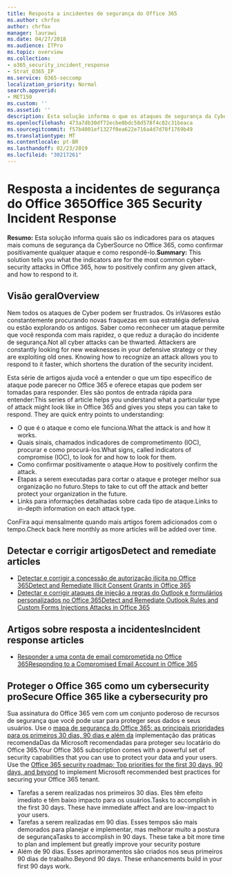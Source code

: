 ```yaml
---
title: Resposta a incidentes de segurança do Office 365
ms.author: chrfox
author: chrfox
manager: laurawi
ms.date: 04/27/2018
ms.audience: ITPro
ms.topic: overview
ms.collection:
- o365_security_incident_response
- Strat_O365_IP
ms.service: O365-seccomp
localization_priority: Normal
search.appverid:
- MET150
ms.custom: ''
ms.assetid: ''
description: Esta solução informa o que os ataques de segurança da Cyber mais comuns podem parecer no Office 365 e como respondê-los
ms.openlocfilehash: 473a7db30df72ecbe0bdc58d578f4c82c31beaca
ms.sourcegitcommit: f57b4001ef1327f0ea622e716a4d7d78f1769b49
ms.translationtype: MT
ms.contentlocale: pt-BR
ms.lasthandoff: 02/23/2019
ms.locfileid: "30217261"
---
```

# <a name="office-365-security-incident-response"></a><span data-ttu-id="6a12e-103">Resposta a incidentes de segurança do Office 365</span><span class="sxs-lookup"><span data-stu-id="6a12e-103">Office 365 Security Incident Response</span></span>

 <span data-ttu-id="6a12e-104">**Resumo:** Esta solução informa quais são os indicadores para os ataques mais comuns de segurança da CyberSource no Office 365, como confirmar positivamente qualquer ataque e como respondê-lo.</span><span class="sxs-lookup"><span data-stu-id="6a12e-104">**Summary:** This solution tells you what the indicators are for the most common cyber-security attacks in Office 365, how to positively confirm any given attack, and how to respond to it.</span></span>
  
## <a name="overview"></a><span data-ttu-id="6a12e-105">Visão geral</span><span class="sxs-lookup"><span data-stu-id="6a12e-105">Overview</span></span>
<span data-ttu-id="6a12e-p101">Nem todos os ataques de Cyber podem ser frustrados. Os inVasores estão constantemente procurando novas fraquezas em sua estratégia defensiva ou estão explorando os antigos. Saber como reconhecer um ataque permite que você responda com mais rapidez, o que reduz a duração do incidente de segurança.</span><span class="sxs-lookup"><span data-stu-id="6a12e-p101">Not all cyber attacks can be thwarted. Attackers are constantly looking for new weaknesses in your defensive strategy or they are exploiting old ones. Knowing how to recognize an attack allows you to respond to it faster, which shortens the duration of the security incident.</span></span>

<span data-ttu-id="6a12e-p102">Esta série de artigos ajuda você a entender o que um tipo específico de ataque pode parecer no Office 365 e oferece etapas que podem ser tomadas para responder. Eles são pontos de entrada rápida para entender:</span><span class="sxs-lookup"><span data-stu-id="6a12e-p102">This series of article helps you understand what a particular type of attack might look like in Office 365 and gives you steps you can take to respond. They are quick entry points to understanding:</span></span>
 
- <span data-ttu-id="6a12e-111">O que é o ataque e como ele funciona.</span><span class="sxs-lookup"><span data-stu-id="6a12e-111">What the attack is and how it works.</span></span>
- <span data-ttu-id="6a12e-112">Quais sinais, chamados indicadores de comprometimento (IOC), procurar e como procurá-los.</span><span class="sxs-lookup"><span data-stu-id="6a12e-112">What signs, called indicators of compromise (IOC), to look for and how to look for them.</span></span>
- <span data-ttu-id="6a12e-113">Como confirmar positivamente o ataque.</span><span class="sxs-lookup"><span data-stu-id="6a12e-113">How to positively confirm the attack.</span></span>
- <span data-ttu-id="6a12e-114">Etapas a serem executadas para cortar o ataque e proteger melhor sua organização no futuro.</span><span class="sxs-lookup"><span data-stu-id="6a12e-114">Steps to take to cut off the attack and better protect your organization in the future.</span></span>
- <span data-ttu-id="6a12e-115">Links para informações detalhadas sobre cada tipo de ataque.</span><span class="sxs-lookup"><span data-stu-id="6a12e-115">Links to in-depth information on each attack type.</span></span>

<span data-ttu-id="6a12e-116">ConFira aqui mensalmente quando mais artigos forem adicionados com o tempo.</span><span class="sxs-lookup"><span data-stu-id="6a12e-116">Check back here monthly as more articles will be added over time.</span></span>

## <a name="detect-and-remediate-articles"></a><span data-ttu-id="6a12e-117">Detectar e corrigir artigos</span><span class="sxs-lookup"><span data-stu-id="6a12e-117">Detect and remediate articles</span></span>

- [<span data-ttu-id="6a12e-118">Detectar e corrigir a concessão de autorização ilícita no Office 365</span><span class="sxs-lookup"><span data-stu-id="6a12e-118">Detect and Remediate Illicit Consent Grants in Office 365</span></span>](detect-and-remediate-illicit-consent-grants.md)
- [<span data-ttu-id="6a12e-119">Detectar e corrigir ataques de injeção a regras do Outlook e formulários personalizados no Office 365</span><span class="sxs-lookup"><span data-stu-id="6a12e-119">Detect and Remediate Outlook Rules and Custom Forms Injections Attacks in Office 365</span></span>](detect-and-remediate-outlook-rules-forms-attack.md)
 
## <a name="incident-response-articles"></a><span data-ttu-id="6a12e-120">Artigos sobre resposta a incidentes</span><span class="sxs-lookup"><span data-stu-id="6a12e-120">Incident response articles</span></span>

- [<span data-ttu-id="6a12e-121">Responder a uma conta de email comprometida no Office 365</span><span class="sxs-lookup"><span data-stu-id="6a12e-121">Responding to a Compromised Email Account in Office 365</span></span>](responding-to-a-compromised-email-account.md)

## <a name="secure-office-365-like-a-cybersecurity-pro"></a><span data-ttu-id="6a12e-122">Proteger o Office 365 como um cybersecurity pro</span><span class="sxs-lookup"><span data-stu-id="6a12e-122">Secure Office 365 like a cybersecurity pro</span></span>
<span data-ttu-id="6a12e-p103">Sua assinatura do Office 365 vem com um conjunto poderoso de recursos de segurança que você pode usar para proteger seus dados e seus usuários.  Use o [mapa de segurança do Office 365: as principais prioridades para os primeiros 30 dias, 90 dias e além da](https://support.office.com/article/Office-365-security-roadmap-Top-priorities-for-the-first-30-days-90-days-and-beyond-28c86a1c-e4dd-4aad-a2a6-c768a21cb352) implementação das práticas recomendaDas da Microsoft recomendadas para proteger seu locatário do Office 365.</span><span class="sxs-lookup"><span data-stu-id="6a12e-p103">Your Office 365 subscription comes with a powerful set of security capabilities that you can use to protect your data and your users.  Use the [Office 365 security roadmap: Top priorities for the first 30 days, 90 days, and beyond](https://support.office.com/article/Office-365-security-roadmap-Top-priorities-for-the-first-30-days-90-days-and-beyond-28c86a1c-e4dd-4aad-a2a6-c768a21cb352) to implement Microsoft recommended best practices for securing your Office 365 tenant.</span></span>
- <span data-ttu-id="6a12e-p104">Tarefas a serem realizadas nos primeiros 30 dias.  Eles têm efeito imediato e têm baixo impacto para os usuários.</span><span class="sxs-lookup"><span data-stu-id="6a12e-p104">Tasks to accomplish in the first 30 days.  These have immediate affect and are low-impact to your users.</span></span>
- <span data-ttu-id="6a12e-p105">Tarefas a serem realizadas em 90 dias. Esses tempos são mais demorados para planejar e implementar, mas melhorar muito a postura de segurança</span><span class="sxs-lookup"><span data-stu-id="6a12e-p105">Tasks to accomplish in 90 days. These take a bit more time to plan and implement but greatly improve your security posture</span></span>
- <span data-ttu-id="6a12e-p106">Além de 90 dias. Esses aprimoramentos são criados nos seus primeiros 90 dias de trabalho.</span><span class="sxs-lookup"><span data-stu-id="6a12e-p106">Beyond 90 days. These enhancements build in your first 90 days work.</span></span>






